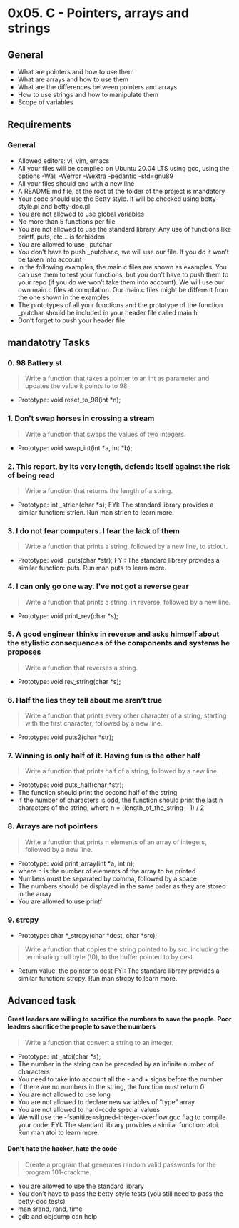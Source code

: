 # 0x05. C - Pointers, arrays and strings
## General
* What are pointers and how to use them
* What are arrays and how to use them
* What are the differences between pointers and arrays
* How to use strings and how to manipulate them
* Scope of variables
## Requirements
### General
* Allowed editors: vi, vim, emacs
* All your files will be compiled on Ubuntu 20.04 LTS using gcc, using the options -Wall -Werror -Wextra -pedantic -std=gnu89
* All your files should end with a new line
* A README.md file, at the root of the folder of the project is mandatory
* Your code should use the Betty style. It will be checked using betty-style.pl and betty-doc.pl
* You are not allowed to use global variables
* No more than 5 functions per file
* You are not allowed to use the standard library. Any use of functions like printf, puts, etc… is forbidden
* You are allowed to use _putchar
* You don’t have to push _putchar.c, we will use our file. If you do it won’t be taken into account
* In the following examples, the main.c files are shown as examples. You can use them to test your functions, but you don’t have to push them to your repo (if you do we won’t take them into account). We will use our own main.c files at compilation. Our main.c files might be different from the one shown in the examples
* The prototypes of all your functions and the prototype of the function _putchar should be included in your header file called main.h
* Don’t forget to push your header file

## mandatotry Tasks
### 0. 98 Battery st.
> Write a function that takes a pointer to an int as parameter and updates the value it points to to 98.
* Prototype: void reset_to_98(int *n);
### 1. Don't swap horses in crossing a stream
> Write a function that swaps the values of two integers.
* Prototype: void swap_int(int *a, int *b);
### 2. This report, by its very length, defends itself against the risk of being read
> Write a function that returns the length of a string.
* Prototype: int _strlen(char *s);
FYI: The standard library provides a similar function: strlen. Run man strlen to learn more.
### 3. I do not fear computers. I fear the lack of them
> Write a function that prints a string, followed by a new line, to stdout.
* Prototype: void _puts(char *str);
FYI: The standard library provides a similar function: puts. Run man puts to learn more.
### 4. I can only go one way. I've not got a reverse gear
> Write a function that prints a string, in reverse, followed by a new line.
* Prototype: void print_rev(char *s);
### 5. A good engineer thinks in reverse and asks himself about the stylistic consequences of the components and systems he proposes
> Write a function that reverses a string.
* Prototype: void rev_string(char *s);
### 6. Half the lies they tell about me aren't true
> Write a function that prints every other character of a string, starting with the first character, followed by a new line.
* Prototype: void puts2(char *str);
### 7. Winning is only half of it. Having fun is the other half
> Write a function that prints half of a string, followed by a new line.
* Prototype: void puts_half(char *str);
* The function should print the second half of the string
* If the number of characters is odd, the function should print the last n characters of the string, where n = (length_of_the_string - 1) / 2
### 8. Arrays are not pointers
> Write a function that prints n elements of an array of integers, followed by a new line.
* Prototype: void print_array(int *a, int n);
* where n is the number of elements of the array to be printed
* Numbers must be separated by comma, followed by a space
* The numbers should be displayed in the same order as they are stored in the array
* You are allowed to use printf
### 9. strcpy
* Prototype: char *_strcpy(char *dest, char *src);
> Write a function that copies the string pointed to by src, including the terminating null byte (\0), to the buffer pointed to by dest.

* Return value: the pointer to dest
FYI: The standard library provides a similar function: strcpy. Run man strcpy to learn more.
## Advanced task
#### Great leaders are willing to sacrifice the numbers to save the people. Poor leaders sacrifice the people to save the numbers
> Write a function that convert a string to an integer.
* Prototype: int _atoi(char *s);
* The number in the string can be preceded by an infinite number of characters
* You need to take into account all the - and + signs before the number
* If there are no numbers in the string, the function must return 0
* You are not allowed to use long
* You are not allowed to declare new variables of “type” array
* You are not allowed to hard-code special values
* We will use the -fsanitize=signed-integer-overflow gcc flag to compile your code.
FYI: The standard library provides a similar function: atoi. Run man atoi to learn more.
#### Don't hate the hacker, hate the code
> Create a program that generates random valid passwords for the program 101-crackme.
* You are allowed to use the standard library
* You don’t have to pass the betty-style tests (you still need to pass the betty-doc tests)
* man srand, rand, time
* gdb and objdump can help
